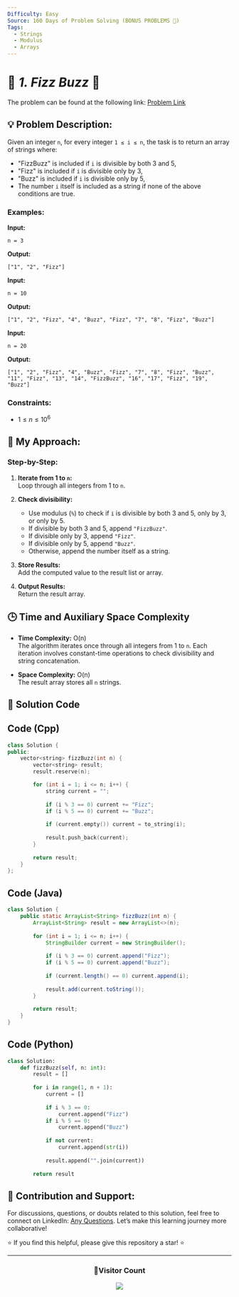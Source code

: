 ```yaml
---
Difficulty: Easy  
Source: 160 Days of Problem Solving (BONUS PROBLEMS 🎁)  
Tags:  
  - Strings  
  - Modulus  
  - Arrays  
---
```


# 🚀 _1. Fizz Buzz_ 🧠

The problem can be found at the following link: [Problem Link](https://www.geeksforgeeks.org/batch/gfg-160-problems/track/string-bonus-problems/problem/fizz-buzz)

## 💡 **Problem Description:**

Given an integer `n`, for every integer `1 ≤ i ≤ n`, the task is to return an array of strings where:  
- "FizzBuzz" is included if `i` is divisible by both 3 and 5,  
- "Fizz" is included if `i` is divisible only by 3,  
- "Buzz" is included if `i` is divisible only by 5,  
- The number `i` itself is included as a string if none of the above conditions are true.

### **Examples:**

**Input:**  
```
n = 3
```
**Output:**  
```
["1", "2", "Fizz"]
```

**Input:**  
```
n = 10
```
**Output:**  
```
["1", "2", "Fizz", "4", "Buzz", "Fizz", "7", "8", "Fizz", "Buzz"]
```

**Input:**  
```
n = 20
```
**Output:**  
```
["1", "2", "Fizz", "4", "Buzz", "Fizz", "7", "8", "Fizz", "Buzz", "11", "Fizz", "13", "14", "FizzBuzz", "16", "17", "Fizz", "19", "Buzz"]
```

### Constraints:
- $`1 ≤ n ≤ 10^6`$


## 🎯 **My Approach:**

### Step-by-Step:  

1. **Iterate from 1 to `n`:**  
   Loop through all integers from 1 to `n`.

2. **Check divisibility:**  
   - Use modulus (`%`) to check if `i` is divisible by both 3 and 5, only by 3, or only by 5.
   - If divisible by both 3 and 5, append `"FizzBuzz"`.
   - If divisible only by 3, append `"Fizz"`.
   - If divisible only by 5, append `"Buzz"`.
   - Otherwise, append the number itself as a string.

3. **Store Results:**  
   Add the computed value to the result list or array.

4. **Output Results:**  
   Return the result array.


## 🕒 **Time and Auxiliary Space Complexity**

- **Time Complexity:** O(n)  
  The algorithm iterates once through all integers from 1 to `n`. Each iteration involves constant-time operations to check divisibility and string concatenation.

- **Space Complexity:** O(n)  
  The result array stores all `n` strings.


## 📝 **Solution Code**

## Code (Cpp)

```cpp
class Solution {
public:
    vector<string> fizzBuzz(int n) {
        vector<string> result;
        result.reserve(n);

        for (int i = 1; i <= n; i++) {
            string current = "";
            
            if (i % 3 == 0) current += "Fizz";
            if (i % 5 == 0) current += "Buzz";
            
            if (current.empty()) current = to_string(i);
            
            result.push_back(current);
        }
        
        return result;
    }
};
```


## Code (Java)

```java
class Solution {
    public static ArrayList<String> fizzBuzz(int n) {
        ArrayList<String> result = new ArrayList<>(n);
        
        for (int i = 1; i <= n; i++) {
            StringBuilder current = new StringBuilder();
            
            if (i % 3 == 0) current.append("Fizz");
            if (i % 5 == 0) current.append("Buzz");
            
            if (current.length() == 0) current.append(i); 
            
            result.add(current.toString());
        }
        
        return result;
    }
}
```


## Code (Python)

```python
class Solution:
    def fizzBuzz(self, n: int):
        result = []
        
        for i in range(1, n + 1):
            current = []
            
            if i % 3 == 0:
                current.append("Fizz")
            if i % 5 == 0:
                current.append("Buzz")
            
            if not current:
                current.append(str(i))
            
            result.append("".join(current))
        
        return result
```


## 🎯 Contribution and Support:

For discussions, questions, or doubts related to this solution, feel free to connect on LinkedIn: [Any Questions](https://www.linkedin.com/in/het-patel-8b110525a/). Let’s make this learning journey more collaborative!

⭐ If you find this helpful, please give this repository a star! ⭐

---

<div align="center">
  <h3><b>📍Visitor Count</b></h3>
</div>

<p align="center">
  <img src="https://profile-counter.glitch.me/Hunterdii/count.svg" />
</p>
